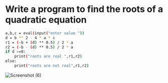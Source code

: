 # Write a program to find the roots of a quadratic equation
```bash
a,b,c = eval(input("enter value "))
d = b ** 2 - 4 * a * c
r1 = (-b + (d) ** 0.5) / 2 * a
r2 = (-b - (d) ** 0.5) / 2 * a
if d >=0:
    print("roots are real ",r1,r2)
else:
    print("roots are not real",r1,r2)
```
![Screenshot (6)](https://github.com/user-attachments/assets/56d2af80-6b15-40a5-9207-7324063249a4)

